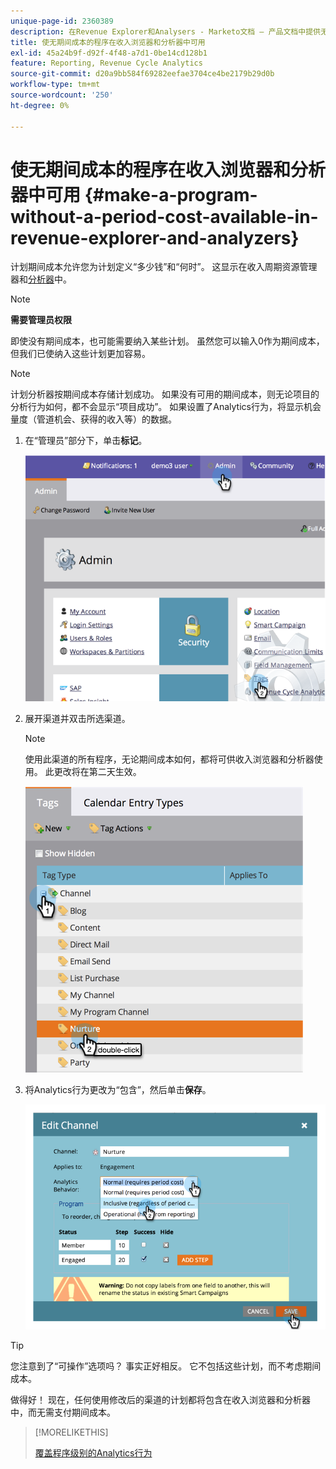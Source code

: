 ```yaml
---
unique-page-id: 2360389
description: 在Revenue Explorer和Analysers - Marketo文档 — 产品文档中提供无期间成本的计划
title: 使无期间成本的程序在收入浏览器和分析器中可用
exl-id: 45a24b9f-d92f-4f48-a7d1-0be14cd128b1
feature: Reporting, Revenue Cycle Analytics
source-git-commit: d20a9bb584f69282eefae3704ce4be2179b29d0b
workflow-type: tm+mt
source-wordcount: '250'
ht-degree: 0%

---
```


# 使无期间成本的程序在收入浏览器和分析器中可用 {#make-a-program-without-a-period-cost-available-in-revenue-explorer-and-analyzers}

计划期间成本允许您为计划定义“多少钱”和“何时”。 这显示在收入周期资源管理器和[分析器](/help/marketo/product-docs/reporting/revenue-cycle-analytics/opportunity-influence-analyzer/tell-the-marketing-story-with-an-opportunity-influence-analyzer.md)中。

>[!NOTE]
>
>**需要管理员权限**

即使没有期间成本，也可能需要纳入某些计划。 虽然您可以输入0作为期间成本，但我们已使纳入这些计划更加容易。

>[!NOTE]
>
>计划分析器按期间成本存储计划成功。 如果没有可用的期间成本，则无论项目的分析行为如何，都不会显示“项目成功”。 如果设置了Analytics行为，将显示机会量度（管道机会、获得的收入等）的数据。

1. 在“管理员”部分下，单击&#x200B;**标记**。

   ![](assets/image2014-9-17-12-3a35-3a32.png)

1. 展开渠道并双击所选渠道。

   >[!NOTE]
   >
   >使用此渠道的所有程序，无论期间成本如何，都将可供收入浏览器和分析器使用。 此更改将在第二天生效。

   ![](assets/image2014-9-17-12-3a36-3a7.png)

1. 将Analytics行为更改为“包含”，然后单击&#x200B;**保存**。

   ![](assets/image2014-9-17-12-3a36-3a13.png)

>[!TIP]
>
>您注意到了“可操作”选项吗？ 事实正好相反。 它不包括这些计划，而不考虑期间成本。

做得好！ 现在，任何使用修改后的渠道的计划都将包含在收入浏览器和分析器中，而无需支付期间成本。

>[!MORELIKETHIS]
>
>[覆盖程序级别的Analytics行为](/help/marketo/product-docs/reporting/revenue-cycle-analytics/program-analytics/override-analytics-behavior-at-the-program-level.md)
